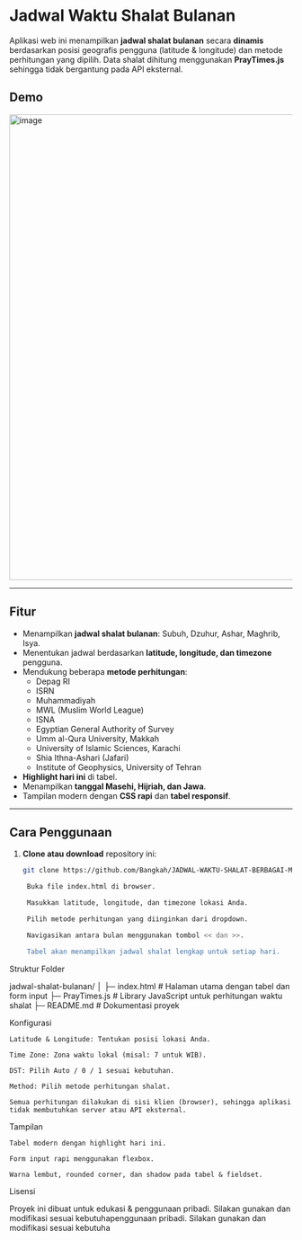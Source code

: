 # Jadwal Waktu Shalat Bulanan

Aplikasi web ini menampilkan **jadwal shalat bulanan** secara **dinamis** berdasarkan posisi geografis pengguna (latitude & longitude) dan metode perhitungan yang dipilih. Data shalat dihitung menggunakan **PrayTimes.js** sehingga tidak bergantung pada API eksternal.

## Demo
<img width="1384" height="829" alt="image" src="https://github.com/user-attachments/assets/9af6a39f-5251-414e-98c0-75a597d755f7" />

---

## Fitur

- Menampilkan **jadwal shalat bulanan**: Subuh, Dzuhur, Ashar, Maghrib, Isya.  
- Menentukan jadwal berdasarkan **latitude, longitude, dan timezone** pengguna.  
- Mendukung beberapa **metode perhitungan**:
  - Depag RI
  - ISRN
  - Muhammadiyah
  - MWL (Muslim World League)
  - ISNA
  - Egyptian General Authority of Survey
  - Umm al-Qura University, Makkah
  - University of Islamic Sciences, Karachi
  - Shia Ithna-Ashari (Jafari)
  - Institute of Geophysics, University of Tehran
- **Highlight hari ini** di tabel.  
- Menampilkan **tanggal Masehi, Hijriah, dan Jawa**.  
- Tampilan modern dengan **CSS rapi** dan **tabel responsif**.

---

## Cara Penggunaan

1. **Clone atau download** repository ini:
   ```bash
   git clone https://github.com/Bangkah/JADWAL-WAKTU-SHALAT-BERBAGAI-METODE.git

    Buka file index.html di browser.

    Masukkan latitude, longitude, dan timezone lokasi Anda.

    Pilih metode perhitungan yang diinginkan dari dropdown.

    Navigasikan antara bulan menggunakan tombol << dan >>.

    Tabel akan menampilkan jadwal shalat lengkap untuk setiap hari.

Struktur Folder

jadwal-shalat-bulanan/
│
├─ index.html          # Halaman utama dengan tabel dan form input
├─ PrayTimes.js        # Library JavaScript untuk perhitungan waktu shalat
├─ README.md           # Dokumentasi proyek

Konfigurasi

    Latitude & Longitude: Tentukan posisi lokasi Anda.

    Time Zone: Zona waktu lokal (misal: 7 untuk WIB).

    DST: Pilih Auto / 0 / 1 sesuai kebutuhan.

    Method: Pilih metode perhitungan shalat.

    Semua perhitungan dilakukan di sisi klien (browser), sehingga aplikasi tidak membutuhkan server atau API eksternal.

Tampilan

    Tabel modern dengan highlight hari ini.

    Form input rapi menggunakan flexbox.

    Warna lembut, rounded corner, dan shadow pada tabel & fieldset.

Lisensi

Proyek ini dibuat untuk edukasi & penggunaan pribadi.
Silakan gunakan dan modifikasi sesuai kebutuhapenggunaan pribadi.
Silakan gunakan dan modifikasi sesuai kebutuha
